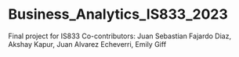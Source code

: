 # Business_Analytics_IS833_2023
Final project for IS833
Co-contributors: Juan Sebastian Fajardo Diaz, Akshay Kapur, Juan Alvarez Echeverri, Emily Giff

